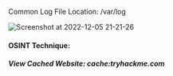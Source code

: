 Common Log File Location:
/var/log

![Screenshot at 2022-12-05 21-21-26](https://user-images.githubusercontent.com/85208639/205679575-b70e0a27-766e-4901-9699-6ccaca7fc4f1.png)

#### OSINT Technique:
##### View Cached Website: cache:tryhackme.com
